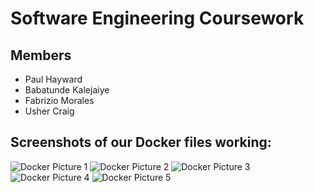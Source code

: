 # Software Engineering Coursework

## Members
* Paul Hayward
* Babatunde Kalejaiye
* Fabrizio Morales
* Usher Craig

## Screenshots of our Docker files working:
![Docker Picture 1](https://github.com/phayward11/Fabulous-4/assets/158571758/8cbd99aa-d045-4e0a-a808-84437c034717)
![Docker Picture 2](https://github.com/phayward11/Fabulous-4/assets/158571758/177bc737-6628-44b6-92e0-b4f9d40d972e)
![Docker Picture 3](https://github.com/phayward11/Fabulous-4/assets/158571758/dd9a5645-dbd6-496a-b632-7b7a4b9f2c08)
![Docker Picture 4](https://github.com/phayward11/Fabulous-4/assets/158571758/e286af7e-49de-4eed-8a1f-729b9ad831fa)
![Docker Picture 5](https://github.com/phayward11/Fabulous-4/assets/158571758/9c7a4138-d651-4b52-b360-9714564dcbee)
